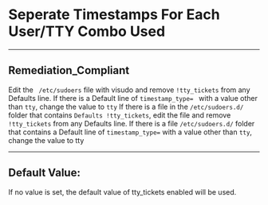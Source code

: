 # Seperate Timestamps For Each User/TTY Combo Used
------------------------------------
## Remediation_Compliant

Edit the ``` /etc/sudoers``` file with visudo and remove ```!tty_tickets``` from any Defaults line. If there is a Default line of ```timestamp_type= ``` with a value other than ```tty```, change the value to ```tty```
If there is a file in the ```/etc/sudoers.d/ ```folder that contains ```Defaults !tty_tickets```, edit the file and remove ```!tty_tickets``` from any Defaults line. If there is a file ```/etc/sudoers.d/``` folder that contains a Default line of ```timestamp_type=``` with a value other than ```tty```, change the value to tty

--- 
## Default Value:
If no value is set, the default value of tty_tickets enabled will be used.
